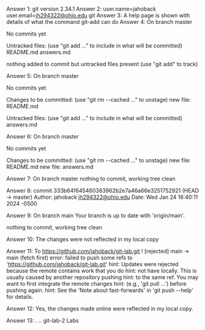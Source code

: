 Answer 1: git version 2.34.1
Answer 2: user.name=jahoback
user.email=jh294322@ohio.edu
git 
Answer 3: A help page is shown with details of what the command git-add can do
Answer 4: 
On branch master

No commits yet

Untracked files:
  (use "git add <file>..." to include in what will be committed)
	README.md
	answers.md

nothing added to commit but untracked files present (use "git add" to track)

Answer 5: 
On branch master

No commits yet

Changes to be committed:
  (use "git rm --cached <file>..." to unstage)
	new file:   README.md

Untracked files:
  (use "git add <file>..." to include in what will be committed)
	answers.md

Answer 6:
On branch master

No commits yet

Changes to be committed:
  (use "git rm --cached <file>..." to unstage)
	new file:   README.md
	new file:   answers.md

Answer 7: 
On branch master
nothing to commit, working tree clean

Answer 8:
commit 333b64f645460383962b2e7a46a66e3251752921 (HEAD -> master)
Author: jahoback <jh294322@ohio.edu>
Date:   Wed Jan 24 16:40:11 2024 -0500

Answer 9:
On branch main
Your branch is up to date with 'origin/main'.

nothing to commit, working tree clean

Answer 10: The changes were not reflected in my local copy

Answer 11: 
To https://github.com/jahoback/git-lab.git
 ! [rejected]        main -> main (fetch first)
error: failed to push some refs to 'https://github.com/jahoback/git-lab.git'
hint: Updates were rejected because the remote contains work that you do
hint: not have locally. This is usually caused by another repository pushing
hint: to the same ref. You may want to first integrate the remote changes
hint: (e.g., 'git pull ...') before pushing again.
hint: See the 'Note about fast-forwards' in 'git push --help' for details.

Answer 12: Yes, the changes made online were reflected in my local copy.

Answer 13: 
.  ..  git-lab-2  Labs


